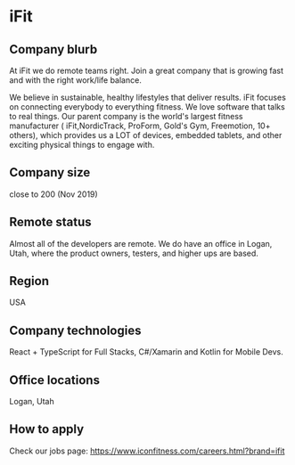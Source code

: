 # iFit

## Company blurb

At iFit we do remote teams right. Join a great company that is growing fast and with the right work/life balance.


We believe in sustainable, healthy lifestyles that deliver results. iFit focuses on connecting everybody to everything fitness. We love software that talks to real things. Our parent company is the world's largest fitness manufacturer ( iFit,NordicTrack, ProForm, Gold's Gym, Freemotion, 10+ others), which provides us a LOT of devices,  embedded tablets, and other exciting physical things to engage with.

## Company size

close to 200 (Nov 2019)

## Remote status

Almost all of the developers are remote. We do have an office in Logan, Utah, where the product owners, testers, and higher ups are based.

## Region

USA

## Company technologies

React + TypeScript for Full Stacks, C#/Xamarin and Kotlin for Mobile Devs.

## Office locations

Logan, Utah

## How to apply

Check our jobs page: https://www.iconfitness.com/careers.html?brand=ifit
